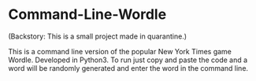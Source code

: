 # Command-Line-Wordle
(Backstory: This is a small project made in quarantine.)

This is a command line version of the popular New York Times game Wordle.
Developed in Python3.
To run just copy and paste the code and a word will be randomly generated and enter the word in the command line.
